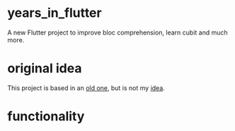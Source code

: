 # years_in_flutter

A new Flutter project to improve bloc comprehension, learn cubit and much more.


# original idea

This project is based in an [old one](https://github.com/NauzetAduen/YearsInPixels), but is not my [idea](https://bulletjournal.com/blogs/bulletjournalist/deep-dive-year-in-pixels).


# functionality


